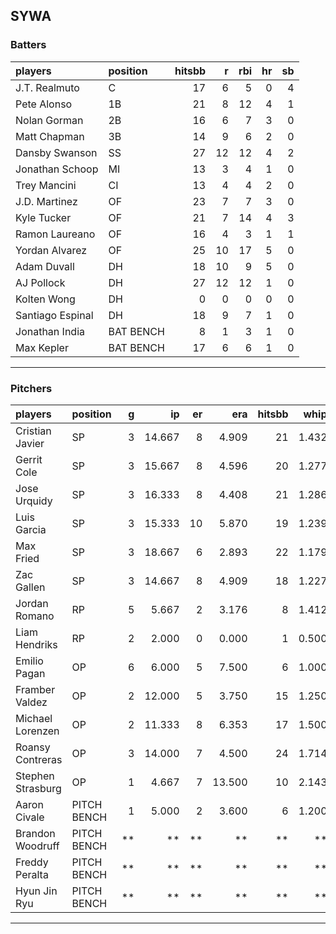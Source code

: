 ## SYWA

### Batters

 |players          |position  | hitsbb|  r| rbi| hr| sb| 
|:----------------|:---------|------:|--:|---:|--:|--:| 
|J.T. Realmuto    |C         |     17|  6|   5|  0|  4| 
|Pete Alonso      |1B        |     21|  8|  12|  4|  1| 
|Nolan Gorman     |2B        |     16|  6|   7|  3|  0| 
|Matt Chapman     |3B        |     14|  9|   6|  2|  0| 
|Dansby Swanson   |SS        |     27| 12|  12|  4|  2| 
|Jonathan Schoop  |MI        |     13|  3|   4|  1|  0| 
|Trey Mancini     |CI        |     13|  4|   4|  2|  0| 
|J.D. Martinez    |OF        |     23|  7|   7|  3|  0| 
|Kyle Tucker      |OF        |     21|  7|  14|  4|  3| 
|Ramon Laureano   |OF        |     16|  4|   3|  1|  1| 
|Yordan Alvarez   |OF        |     25| 10|  17|  5|  0| 
|Adam Duvall      |DH        |     18| 10|   9|  5|  0| 
|AJ Pollock       |DH        |     27| 12|  12|  1|  0| 
|Kolten Wong      |DH        |      0|  0|   0|  0|  0| 
|Santiago Espinal |DH        |     18|  9|   7|  1|  0| 
|Jonathan India   |BAT BENCH |      8|  1|   3|  1|  0| 
|Max Kepler       |BAT BENCH |     17|  6|   6|  1|  0| 

* * *

### Pitchers

 
|players           |position    |  g|     ip| er|    era| hitsbb|  whip| so|  w| sv| 
|:-----------------|:-----------|--:|------:|--:|------:|------:|-----:|--:|--:|--:| 
|Cristian Javier   |SP          |  3| 14.667|  8|  4.909|     21| 1.432| 16|  1|  0| 
|Gerrit Cole       |SP          |  3| 15.667|  8|  4.596|     20| 1.277| 22|  1|  0| 
|Jose Urquidy      |SP          |  3| 16.333|  8|  4.408|     21| 1.286| 12|  1|  0| 
|Luis Garcia       |SP          |  3| 15.333| 10|  5.870|     19| 1.239| 21|  2|  0| 
|Max Fried         |SP          |  3| 18.667|  6|  2.893|     22| 1.179| 22|  2|  0| 
|Zac Gallen        |SP          |  3| 14.667|  8|  4.909|     18| 1.227| 18|  0|  0| 
|Jordan Romano     |RP          |  5|  5.667|  2|  3.176|      8| 1.412|  4|  0|  1| 
|Liam Hendriks     |RP          |  2|  2.000|  0|  0.000|      1| 0.500|  1|  0|  0| 
|Emilio Pagan      |OP          |  6|  6.000|  5|  7.500|      6| 1.000| 10|  0|  2| 
|Framber Valdez    |OP          |  2| 12.000|  5|  3.750|     15| 1.250| 13|  1|  0| 
|Michael Lorenzen  |OP          |  2| 11.333|  8|  6.353|     17| 1.500|  7|  1|  0| 
|Roansy Contreras  |OP          |  3| 14.000|  7|  4.500|     24| 1.714| 12|  1|  0| 
|Stephen Strasburg |OP          |  1|  4.667|  7| 13.500|     10| 2.143|  5|  0|  0| 
|Aaron Civale      |PITCH BENCH |  1|  5.000|  2|  3.600|      6| 1.200|  7|  0|  0| 
|Brandon Woodruff  |PITCH BENCH | **|     **| **|     **|     **|    **| **| **| **| 
|Freddy Peralta    |PITCH BENCH | **|     **| **|     **|     **|    **| **| **| **| 
|Hyun Jin Ryu      |PITCH BENCH | **|     **| **|     **|     **|    **| **| **| **| 


* * *


